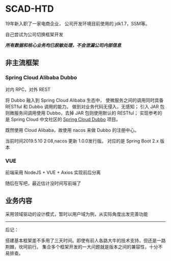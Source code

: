 # SCAD-HTD

19年新入职了一家电商企业，
公司开发环境目前使用的
jdk1.7，SSM等。

自己尝试为公司切换框架开发

***所有数据和核心业务均已脱敏处理，不会泄漏公司内部信息***


## 非主流框架

### Spring Cloud Alibaba Dubbo

对内 RPC，对外 REST

将 Dubbo 融入到 Spring Cloud Alibaba 生态中，
使微服务之间的调用同时具备 RESTful 和 Dubbo 调用的能力。
做到对业务代码无侵入，无感知；
引入 JAR 包则微服务间调用使用 Dubbo，去掉 JAR 包则使用默认的 RESTful；
实现参考的是 Spring Cloud 中文社区的 [Spring Cloud Dubbo](https://github.com/SpringCloud/spring-cloud-dubbo) 项目。

既然使用 Cloud Alibaba，故使用 nacos 来做 Dubbo 的注册中心。

当前时间2019.5.10 2:08,nacos 更新 1.0.0发行版。
对应的是 Spring Boot 2.x 版本





### VUE

前端采用 NodeJS + VUE + Axios 实现前后分离

随后在写吧，最近估计没时间写前端了




## 业务内容

采用领域驱动的设计模式，暂时以用户域为例，从实际角度出发完善功能




---
后记：

搭建基本框架差不多用了三天时间。即使有前人各路大牛的技术支持，但还是一路荆棘，坎坷前行。
集合多个框架开发的一大问题就是版本之间的兼容性，十分不易排查。





